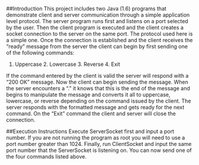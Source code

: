 ##Introduction
This project includes two Java (1.6) programs that demonstrate client and server communication through a simple application level protocol. The server program runs first and listens on a port selected by the user. Then the client program is executed and the client creates a socket connection to the server on the same port.
The protocol used here is a simple one. Once the connection is established and the client receives the “ready” message from the server the client can begin by first sending one of the following commands:
1. Uppercase 2. Lowercase 3. Reverse 4. Exit

If the command entered by the client is valid the server will respond with a “200 OK” message. Now the client can begin sending the message. When the server encounters a “.” it knows that this is the end of the message and begins to manipulate the message and converts it all to uppercase, lowercase, or reverse depending on the command issued by the client.
The server responds with the formatted message and gets ready for the next command. On the “Exit” command the client and server will close the connection.

##Execution Instructions
Execute ServerSocket first and input a port number. If you are not running the program as root you will need to use a port number greater than 1024.
Finally, run ClientSocket and input the same port number that the ServerSocket is listening on.
You can now send one of the four commands listed above.